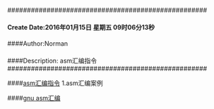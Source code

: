 ###################################################
#### Create Date:2016年01月15日 星期五 09时06分13秒
####
####Author:Norman
####
####Description: asm汇编指令
###################################################

####[asm汇编指令](./asm)
    1.asm汇编案例

####[gnu asm汇编](./gnuasm)
